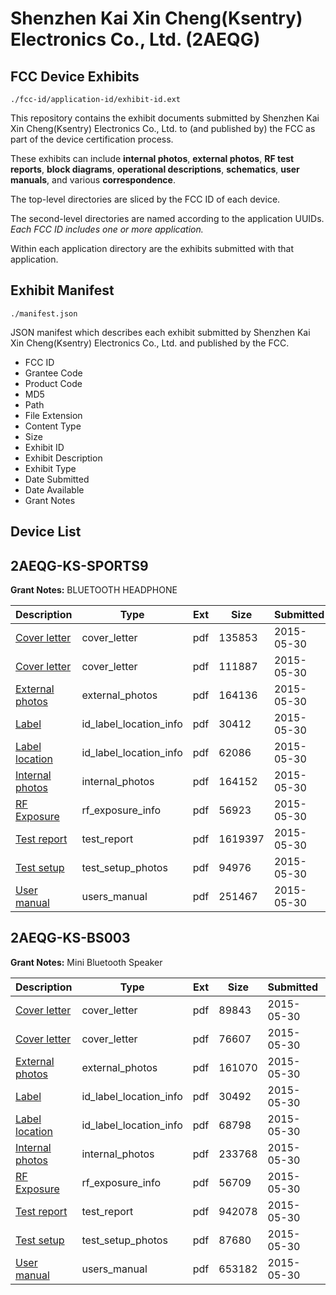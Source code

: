 # Shenzhen Kai Xin Cheng(Ksentry) Electronics Co., Ltd. (2AEQG)
## FCC Device Exhibits

```
./fcc-id/application-id/exhibit-id.ext
```

This repository contains the exhibit documents submitted by Shenzhen Kai Xin Cheng(Ksentry) Electronics Co., Ltd. to (and published by) the FCC as part of the device certification process.

These exhibits can include **internal photos**, **external photos**, **RF test reports**, **block diagrams**, **operational descriptions**, **schematics**, **user manuals**, and various **correspondence**.

The top-level directories are sliced by the FCC ID of each device.

The second-level directories are named according to the application UUIDs. *Each FCC ID includes one or more application.*

Within each application directory are the exhibits submitted with that application. 

## Exhibit Manifest

```
./manifest.json
```

JSON manifest which describes each exhibit submitted by Shenzhen Kai Xin Cheng(Ksentry) Electronics Co., Ltd. and published by the FCC.

- FCC ID
- Grantee Code
- Product Code
- MD5
- Path
- File Extension
- Content Type
- Size
- Exhibit ID
- Exhibit Description
- Exhibit Type
- Date Submitted
- Date Available
- Grant Notes

## Device List
## 2AEQG-KS-SPORTS9
**Grant Notes:** BLUETOOTH HEADPHONE

| Description | Type | Ext | Size | Submitted | Available |
| ----------- | ---- | --- | ---- | --------- | --------- |
| [Cover letter](2AEQG-KS-SPORTS9/f42557988b1518a630beedfdd9e3169f/2630331.pdf) | cover_letter | pdf | 135853 | 2015-05-30 | 2015-05-30 |
| [Cover letter](2AEQG-KS-SPORTS9/f42557988b1518a630beedfdd9e3169f/2630332.pdf) | cover_letter | pdf | 111887 | 2015-05-30 | 2015-05-30 |
| [External photos](2AEQG-KS-SPORTS9/f42557988b1518a630beedfdd9e3169f/2630333.pdf) | external_photos | pdf | 164136 | 2015-05-30 | 2015-05-30 |
| [Label](2AEQG-KS-SPORTS9/f42557988b1518a630beedfdd9e3169f/2630334.pdf) | id_label_location_info | pdf | 30412 | 2015-05-30 | 2015-05-30 |
| [Label location](2AEQG-KS-SPORTS9/f42557988b1518a630beedfdd9e3169f/2630335.pdf) | id_label_location_info | pdf | 62086 | 2015-05-30 | 2015-05-30 |
| [Internal photos](2AEQG-KS-SPORTS9/f42557988b1518a630beedfdd9e3169f/2630336.pdf) | internal_photos | pdf | 164152 | 2015-05-30 | 2015-05-30 |
| [RF Exposure](2AEQG-KS-SPORTS9/f42557988b1518a630beedfdd9e3169f/2630338.pdf) | rf_exposure_info | pdf | 56923 | 2015-05-30 | 2015-05-30 |
| [Test report](2AEQG-KS-SPORTS9/f42557988b1518a630beedfdd9e3169f/2630340.pdf) | test_report | pdf | 1619397 | 2015-05-30 | 2015-05-30 |
| [Test setup](2AEQG-KS-SPORTS9/f42557988b1518a630beedfdd9e3169f/2630341.pdf) | test_setup_photos | pdf | 94976 | 2015-05-30 | 2015-05-30 |
| [User manual](2AEQG-KS-SPORTS9/f42557988b1518a630beedfdd9e3169f/2630342.pdf) | users_manual | pdf | 251467 | 2015-05-30 | 2015-05-30 |
## 2AEQG-KS-BS003
**Grant Notes:** Mini Bluetooth Speaker

| Description | Type | Ext | Size | Submitted | Available |
| ----------- | ---- | --- | ---- | --------- | --------- |
| [Cover letter](2AEQG-KS-BS003/e2025f8cd1d531afc8b99b244c39d6d7/2630171.pdf) | cover_letter | pdf | 89843 | 2015-05-30 | 2015-05-30 |
| [Cover letter](2AEQG-KS-BS003/e2025f8cd1d531afc8b99b244c39d6d7/2630172.pdf) | cover_letter | pdf | 76607 | 2015-05-30 | 2015-05-30 |
| [External photos](2AEQG-KS-BS003/e2025f8cd1d531afc8b99b244c39d6d7/2630173.pdf) | external_photos | pdf | 161070 | 2015-05-30 | 2015-05-30 |
| [Label](2AEQG-KS-BS003/e2025f8cd1d531afc8b99b244c39d6d7/2630174.pdf) | id_label_location_info | pdf | 30492 | 2015-05-30 | 2015-05-30 |
| [Label location](2AEQG-KS-BS003/e2025f8cd1d531afc8b99b244c39d6d7/2630175.pdf) | id_label_location_info | pdf | 68798 | 2015-05-30 | 2015-05-30 |
| [Internal photos](2AEQG-KS-BS003/e2025f8cd1d531afc8b99b244c39d6d7/2630176.pdf) | internal_photos | pdf | 233768 | 2015-05-30 | 2015-05-30 |
| [RF Exposure](2AEQG-KS-BS003/e2025f8cd1d531afc8b99b244c39d6d7/2630178.pdf) | rf_exposure_info | pdf | 56709 | 2015-05-30 | 2015-05-30 |
| [Test report](2AEQG-KS-BS003/e2025f8cd1d531afc8b99b244c39d6d7/2630180.pdf) | test_report | pdf | 942078 | 2015-05-30 | 2015-05-30 |
| [Test setup](2AEQG-KS-BS003/e2025f8cd1d531afc8b99b244c39d6d7/2630181.pdf) | test_setup_photos | pdf | 87680 | 2015-05-30 | 2015-05-30 |
| [User manual](2AEQG-KS-BS003/e2025f8cd1d531afc8b99b244c39d6d7/2630182.pdf) | users_manual | pdf | 653182 | 2015-05-30 | 2015-05-30 |
